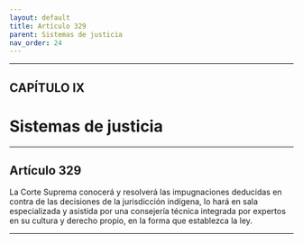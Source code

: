 ```yaml
---
layout: default
title: Artículo 329
parent: Sistemas de justicia
nav_order: 24
---
```


---

## CAPÍTULO IX
# Sistemas de justicia

---

## Artículo 329

La Corte Suprema conocerá y resolverá las impugnaciones deducidas en contra de las decisiones de la jurisdicción indígena, lo hará en sala especializada y asistida por una consejería técnica integrada por expertos en su cultura y derecho propio, en la forma que establezca la ley.

---

